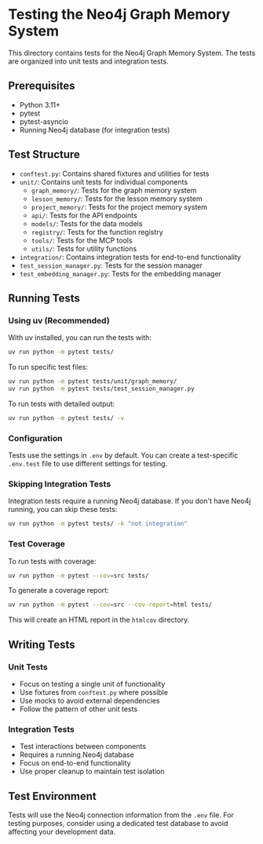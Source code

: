# Testing the Neo4j Graph Memory System

This directory contains tests for the Neo4j Graph Memory System. The tests are organized into unit tests and integration tests.

## Prerequisites

- Python 3.11+
- pytest
- pytest-asyncio
- Running Neo4j database (for integration tests)

## Test Structure

- `conftest.py`: Contains shared fixtures and utilities for tests
- `unit/`: Contains unit tests for individual components
  - `graph_memory/`: Tests for the graph memory system
  - `lesson_memory/`: Tests for the lesson memory system
  - `project_memory/`: Tests for the project memory system
  - `api/`: Tests for the API endpoints
  - `models/`: Tests for the data models
  - `registry/`: Tests for the function registry
  - `tools/`: Tests for the MCP tools
  - `utils/`: Tests for utility functions
- `integration/`: Contains integration tests for end-to-end functionality
- `test_session_manager.py`: Tests for the session manager
- `test_embedding_manager.py`: Tests for the embedding manager

## Running Tests

### Using uv (Recommended)

With uv installed, you can run the tests with:

```bash
uv run python -m pytest tests/
```

To run specific test files:

```bash
uv run python -m pytest tests/unit/graph_memory/
uv run python -m pytest tests/test_session_manager.py
```

To run tests with detailed output:

```bash
uv run python -m pytest tests/ -v
```

### Configuration

Tests use the settings in `.env` by default. You can create a test-specific `.env.test` file to use different settings for testing.

### Skipping Integration Tests

Integration tests require a running Neo4j database. If you don't have Neo4j running, you can skip these tests:

```bash
uv run python -m pytest tests/ -k "not integration"
```

### Test Coverage

To run tests with coverage:

```bash
uv run python -m pytest --cov=src tests/
```

To generate a coverage report:

```bash
uv run python -m pytest --cov=src --cov-report=html tests/
```

This will create an HTML report in the `htmlcov` directory.

## Writing Tests

### Unit Tests

- Focus on testing a single unit of functionality
- Use fixtures from `conftest.py` where possible
- Use mocks to avoid external dependencies
- Follow the pattern of other unit tests

### Integration Tests

- Test interactions between components
- Requires a running Neo4j database
- Focus on end-to-end functionality
- Use proper cleanup to maintain test isolation

## Test Environment

Tests will use the Neo4j connection information from the `.env` file. For testing purposes, consider using a dedicated test database to avoid affecting your development data. 